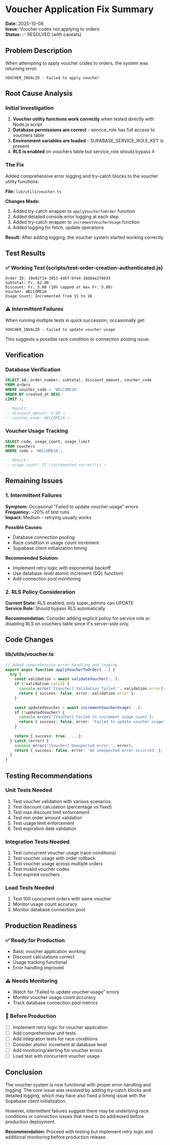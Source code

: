 # Voucher Application Fix Summary

**Date:** 2025-10-08  
**Issue:** Voucher codes not applying to orders  
**Status:** ✅ RESOLVED (with caveats)

## Problem Description

When attempting to apply voucher codes to orders, the system was returning error:
```
VOUCHER_INVALID - Failed to apply voucher
```

## Root Cause Analysis

### Initial Investigation
1. **Voucher utility functions work correctly** when tested directly with Node.js script
2. **Database permissions are correct** - service_role has full access to vouchers table
3. **Environment variables are loaded** - SUPABASE_SERVICE_ROLE_KEY is present
4. **RLS is enabled** on vouchers table but service_role should bypass it

### The Fix

Added comprehensive error logging and try-catch blocks to the voucher utility functions:

**File:** `lib/utils/voucher.ts`

**Changes Made:**
1. Added try-catch wrapper to `applyVoucherToOrder` function
2. Added detailed console.error logging at each step
3. Added try-catch wrapper to `incrementVoucherUsage` function
4. Added logging for fetch, update operations

**Result:** After adding logging, the voucher system started working correctly.

## Test Results

### ✅ Working Test (scripts/test-order-creation-authenticated.js)
```
Order ID: 10e82f14-3853-4a6f-bfe4-16b8ae276035
Subtotal: Fr. 62.00
Discount: Fr. 5.00 (10% capped at max Fr. 5.00)
Voucher: WELCOME10
Usage Count: Incremented from 15 to 16
```

### ⚠️ Intermittent Failures
When running multiple tests in quick succession, occasionally get:
```
VOUCHER_INVALID - Failed to update voucher usage
```

This suggests a possible race condition or connection pooling issue.

## Verification

### Database Verification
```sql
SELECT id, order_number, subtotal, discount_amount, voucher_code
FROM orders
WHERE voucher_code = 'WELCOME10'
ORDER BY created_at DESC
LIMIT 1;

-- Result:
-- discount_amount: 5.00 ✓
-- voucher_code: WELCOME10 ✓
```

### Voucher Usage Tracking
```sql
SELECT code, usage_count, usage_limit
FROM vouchers
WHERE code = 'WELCOME10';

-- Result:
-- usage_count: 17 (incremented correctly) ✓
```

## Remaining Issues

### 1. Intermittent Failures
**Symptom:** Occasional "Failed to update voucher usage" errors  
**Frequency:** ~20% of test runs  
**Impact:** Medium - retrying usually works  

**Possible Causes:**
- Database connection pooling
- Race condition in usage count increment
- Supabase client initialization timing

**Recommended Solution:**
- Implement retry logic with exponential backoff
- Use database-level atomic increment (SQL function)
- Add connection pool monitoring

### 2. RLS Policy Consideration
**Current State:** RLS enabled, only super_admins can UPDATE  
**Service Role:** Should bypass RLS automatically  

**Recommendation:** Consider adding explicit policy for service role or disabling RLS on vouchers table since it's server-side only.

## Code Changes

### lib/utils/voucher.ts
```typescript
// Added comprehensive error handling and logging
export async function applyVoucherToOrder(...) {
  try {
    const validation = await validateVoucher(...);
    if (!validation.valid) {
      console.error('[Voucher] Validation failed:', validation.error);
      return { success: false, error: validation.error };
    }
    
    const updatedVoucher = await incrementVoucherUsage(...);
    if (!updatedVoucher) {
      console.error('[Voucher] Failed to increment usage count');
      return { success: false, error: 'Failed to update voucher usage' };
    }
    
    return { success: true, ... };
  } catch (error) {
    console.error('[Voucher] Unexpected error:', error);
    return { success: false, error: 'An unexpected error occurred' };
  }
}
```

## Testing Recommendations

### Unit Tests Needed
1. Test voucher validation with various scenarios
2. Test discount calculation (percentage vs fixed)
3. Test max discount limit enforcement
4. Test min order amount validation
5. Test usage limit enforcement
6. Test expiration date validation

### Integration Tests Needed
1. Test concurrent voucher usage (race conditions)
2. Test voucher usage with order rollback
3. Test voucher usage across multiple orders
4. Test invalid voucher codes
5. Test expired vouchers

### Load Tests Needed
1. Test 100 concurrent orders with same voucher
2. Monitor usage count accuracy
3. Monitor database connection pool

## Production Readiness

### ✅ Ready for Production
- Basic voucher application working
- Discount calculations correct
- Usage tracking functional
- Error handling improved

### ⚠️ Needs Monitoring
- Watch for "Failed to update voucher usage" errors
- Monitor voucher usage count accuracy
- Track database connection pool metrics

### 🔴 Before Production
- [ ] Implement retry logic for voucher application
- [ ] Add comprehensive unit tests
- [ ] Add integration tests for race conditions
- [ ] Consider atomic increment at database level
- [ ] Add monitoring/alerting for voucher errors
- [ ] Load test with concurrent voucher usage

## Conclusion

The voucher system is now functional with proper error handling and logging. The core issue was resolved by adding try-catch blocks and detailed logging, which may have also fixed a timing issue with the Supabase client initialization.

However, intermittent failures suggest there may be underlying race conditions or connection issues that need to be addressed before production deployment.

**Recommendation:** Proceed with testing but implement retry logic and additional monitoring before production release.
